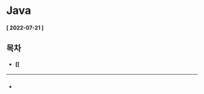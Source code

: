 # Java 
  
  #### [ 2022-07-21 ]  
    
## 목차  
  * #### [[  
    
      
-----------------------------------------------------------------------------------------------------------------------------------------------------  
  
* ### 

